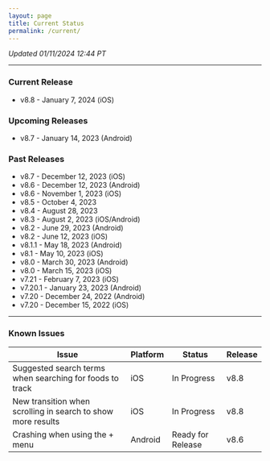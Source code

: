 ```yaml
---
layout: page
title: Current Status
permalink: /current/
---
```


_Updated 01/11/2024 12:44 PT_


***

### Current Release
- v8.8    - January 7, 2024 (iOS)

### Upcoming Releases
- v8.7    - January 14, 2023 (Android)
 
### Past Releases
- v8.7    - December 12, 2023 (iOS)
- v8.6    - December 12, 2023 (Android)
- v8.6    - November 1, 2023 (iOS)
- v8.5    - October 4, 2023
- v8.4    - August 28, 2023
- v8.3    - August 2, 2023 (iOS/Android)
- v8.2    - June 29, 2023 (Android)
- v8.2    - June 12, 2023 (iOS)
- v8.1.1  - May 18, 2023 (Android)
- v8.1    - May 10, 2023 (iOS)
- v8.0    - March 30, 2023 (Android)
- v8.0    - March 15, 2023 (iOS)
- v7.21   - February 7, 2023 (iOS)
- v7.20.1 - January 23, 2023 (Android)
- v7.20   - December 24, 2022 (Android)
- v7.20   - December 15, 2022 (iOS)


***

### Known Issues

|Issue                          |Platform   | Status    | Release           |
| ---                           | ---       | ---       | ---               |
|Suggested search terms when searching for foods to track |iOS |In Progress| v8.8|
|New transition when scrolling in search to show more results |iOS |In Progress| v8.8|
|Crashing when using the + menu |Android |Ready for Release | v8.6|
